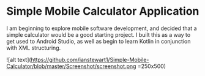 Simple Mobile Calculator Application
===================================
I am beginning to explore mobile software development, and decided that a simple calculator would be a good starting project. I built this as a way to get used to Android Studio, as well as begin to learn Kotlin in conjunction with XML structuring.

![alt text](https://github.com/ianstewart1/Simple-Mobile-Calculator/blob/master/Screenshot/screenshot.png =250x500)
